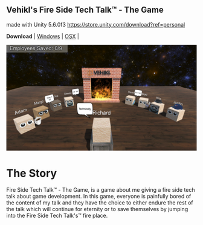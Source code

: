 ## Vehikl's Fire Side Tech Talk&trade; - The Game

made with Unity 5.6.0f3 https://store.unity.com/download?ref=personal

**Download** | [Windows](https://github.com/ssshake/fire-side-tech-chat-the-game/blob/master/Binaries/Windows/FSTTTG_win.zip) | [OSX](https://github.com/ssshake/fire-side-tech-chat-the-game/blob/master/Binaries/OSX/fire-side-tech-talk-the-game_osx.zip) |

![screenshot](screenshot.png)

# The Story

Fire Side Tech Talk&trade; - The Game, is a game about me giving a fire side tech talk about game development. In this game, everyone is painfully bored of the content of my talk and they have the choice to either endure the rest of the talk which will continue for eternity or to save themselves by jumping into the Fire Side Tech Talk's&trade; fire place.
